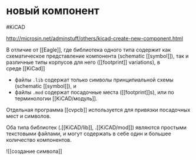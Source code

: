 # новый компонент
#KiCAD 

http://microsin.net/adminstuff/others/kicad-create-new-component.html

В отличие от [[Eagle]], где библиотека одного типа содержит как схематическое представление компонента (schematic [[symbol]]), так и различные типы корпусов для него ([[footprint]] variations), в среде [[KiCad]] 
- файлы `.lib` содержат только символы принципиальной схемы (schematic [[symbol]]), и 
- файлы `.mod` содержат посадочные места ([[footprint]]s), или по терминологии [[KiCAD/модуль]].

Отдельная программа [[cvpcb]] используется для привязки посадочных мест и символов.

Оба типа библиотек (.[[KiCAD/lib]], .[[KiCAD/mod]]) являются простыми текстовыми файлами, и могут содержать в себе один и большее количество компонентов. 

![[создание символа]]

